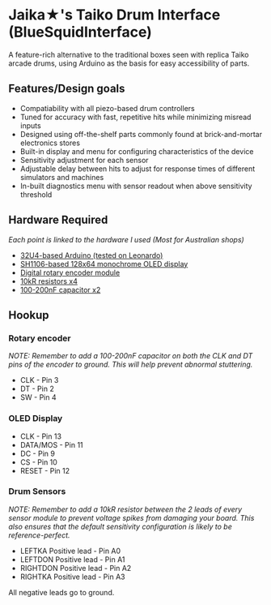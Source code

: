  # Jaika★'s Taiko Drum Interface (BlueSquidInterface)

 A feature-rich alternative to the traditional boxes seen with replica Taiko arcade drums, using Arduino as the basis for easy accessibility of parts.

## Features/Design goals
- Compatiability with all piezo-based drum controllers
- Tuned for accuracy with fast, repetitive hits while minimizing misread inputs
- Designed using off-the-shelf parts commonly found at brick-and-mortar electronics stores
- Built-in display and menu for configuring characteristics of the device
- Sensitivity adjustment for each sensor
- Adjustable delay between hits to adjust for response times of different simulators and machines
- In-built diagnostics menu with sensor readout when above sensitivity threshold
## Hardware Required
 _Each point is linked to the hardware I used (Most for Australian shops)_
- [32U4-based Arduino (tested on Leonardo)](https://store.arduino.cc/products/arduino-leonardo-with-headers)
- [SH1106-based 128x64 monochrome OLED display](https://www.jaycar.com.au/duinotech-1-3-inch-monochrome-oled-display/p/XC3728?pos=1&queryId=0f307bbf4cca92e764d02f5813176d98)
- [Digital rotary encoder module](https://www.jaycar.com.au/digital-rotation-sensor-for-arduino/p/XC3736)
- [10kR resistors x4](https://www.jaycar.com.au/10k-ohm-0-5-watt-metal-film-resistors-pack-of-8/p/RR0596)
- [100-200nF capacitor x2](https://www.jaycar.com.au/100nf-50vdc-ceramic-capacitors-pack-of-2/p/RC5360)

## Hookup 
### Rotary encoder
_NOTE: Remember to add a 100-200nF capacitor on both the CLK and DT pins of the encoder to ground. This will help prevent abnormal stuttering._
 - CLK - Pin 3
 - DT  - Pin 2
 - SW  - Pin 4
### OLED Display
- CLK - Pin 13
- DATA/MOS - Pin 11
- DC - Pin 9
- CS - Pin 10
- RESET - Pin 12
### Drum Sensors
_NOTE: Remember to add a 10kR resistor between the 2 leads of every sensor module to prevent voltage spikes from damaging your board. This also ensures that the default sensitivity configuration is likely to be reference-perfect._
 * LEFTKA Positive lead - Pin A0
 * LEFTDON Positive lead - Pin A1
 * RIGHTDON Positive lead - Pin A2
 * RIGHTKA Positive lead - Pin A3

All negative leads go to ground.